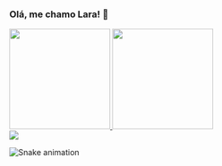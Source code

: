 ### Olá, me chamo Lara! 👋

<!--
**laraparreira/laraparreira** is a ✨ _special_ ✨ repository because its `README.md` (this file) appears on your GitHub profile.

Here are some ideas to get you started:

- 🔭 I’m currently working on ...
- 🌱 I’m currently learning ...
- 👯 I’m looking to collaborate on ...
- 🤔 I’m looking for help with ...
- 💬 Ask me about ...
- 📫 How to reach me: ...
- 😄 Pronouns: ...
- ⚡ Fun fact: ...
-->

<div>
<a href="https://github.com/seu-usuário-aqui">
<img loading="lazy" height="180em" src="https://github-readme-stats.vercel.app/api/top-langs/?username=laraparreira&layout=compact&langs_count=7&theme=dracula"/>
<img loading="lazy" height="180em" src="https://github-readme-stats.vercel.app/api?username=laraparreira&show_icons=true&theme=dracula&include_all_commits=true&count_private=true"/>
</div>
  
<a href="mailto:larahellenpa3@gmail.com">
<img src="https://img.shields.io/badge/Gmail-D14836?style=for-the-badge&logo=gmail&logoColor=white"/>
</a>

![Snake animation](https://github.com/laraparreira/laraparreira/blob/output/github-contribution-grid-snake.svg)
